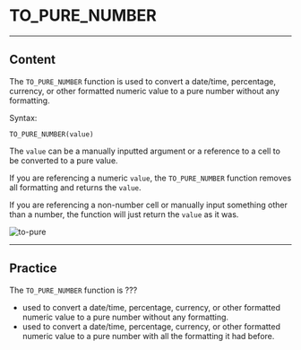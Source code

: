 ﻿---
author: Stefan-Stojanovic

aspects:
  - workout

type: normal

category: how to

---

# TO_PURE_NUMBER

---
## Content

The `TO_PURE_NUMBER` function is used to convert a date/time, percentage, currency, or other formatted numeric value to a pure number without any formatting.

Syntax:
```plain-text
TO_PURE_NUMBER(value)
```

The `value` can be a manually inputted argument or a reference to a cell to be converted to a pure value.

If you are referencing a numeric `value`, the `TO_PURE_NUMBER` function removes all formatting and returns the `value`.

If you are referencing a non-number cell or manually input something other than a number, the function will just return the `value` as it was.

![to-pure](https://img.enkipro.com/590c587e854b5b135e765d969aff99d8.png)


---
## Practice

The `TO_PURE_NUMBER` function is ???

- used to convert a date/time, percentage, currency, or other formatted numeric value to a pure number without any formatting.
- used to convert a date/time, percentage, currency, or other formatted numeric value to a pure number with all the formatting it had before.